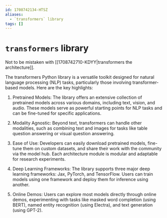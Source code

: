 ```yaml
---
id: 1708742134-HTSZ
aliases:
  - `transformers` library
tags: []
---
```


# `transformers` library

Not to be mistaken with [[1708742710-KDYY|transformers the architecture]].

The transformers Python library is a versatile toolkit designed for natural language processing (NLP) tasks, particularly those involving transformer-based models. Here are the key highlights:

1. Pretrained Models: The library offers an extensive collection of pretrained models across various domains, including text, vision, and audio. These models serve as powerful starting points for NLP tasks and can be fine-tuned for specific applications.

2. Modality Agnostic: Beyond text, transformers can handle other modalities, such as combining text and images for tasks like table question answering or visual question answering.

3. Ease of Use: Developers can easily download pretrained models, fine-tune them on custom datasets, and share their work with the community via the model hub. Each architecture module is modular and adaptable for research experiments.

4. Deep Learning Frameworks: The library supports three major deep learning frameworks: Jax, PyTorch, and TensorFlow. Users can train models using one framework and deploy them for inference using another.

5. Online Demos: Users can explore most models directly through online demos, experimenting with tasks like masked word completion (using BERT), named entity recognition (using Electra), and text generation (using GPT-2).

